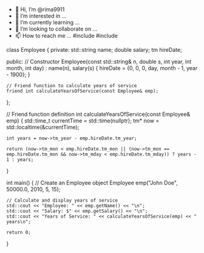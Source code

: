 - 👋 Hi, I’m @rima9911
- 👀 I’m interested in ...
- 🌱 I’m currently learning ...
- 💞️ I’m looking to collaborate on ...
- 📫 How to reach me ...
#include <iostream>
#include <ctime>

class Employee {
private:
    std::string name;
    double salary;
    tm hireDate;

public:
    // Constructor
    Employee(const std::string& n, double s, int year, int month, int day) : name(n), salary(s) {
        hireDate = {0, 0, 0, day, month - 1, year - 1900};
    }

    // Friend function to calculate years of service
    friend int calculateYearsOfService(const Employee& emp);
};

// Friend function definition
int calculateYearsOfService(const Employee& emp) {
    std::time_t currentTime = std::time(nullptr);
    tm* now = std::localtime(&currentTime);

    int years = now->tm_year - emp.hireDate.tm_year;

    return (now->tm_mon < emp.hireDate.tm_mon || (now->tm_mon == emp.hireDate.tm_mon && now->tm_mday < emp.hireDate.tm_mday)) ? years - 1 : years;
}

int main() {
    // Create an Employee object
    Employee emp("John Doe", 50000.0, 2010, 5, 15);

    // Calculate and display years of service
    std::cout << "Employee: " << emp.getName() << "\n";
    std::cout << "Salary: $" << emp.getSalary() << "\n";
    std::cout << "Years of Service: " << calculateYearsOfService(emp) << " years\n";

    return 0;
}


